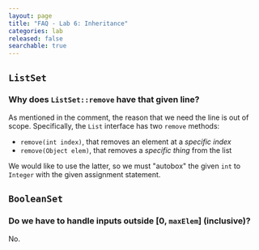 ```yaml
---
layout: page
title: "FAQ - Lab 6: Inheritance"
categories: lab
released: false
searchable: true
---
```

## `ListSet`

### Why does `ListSet::remove` have that given line?

As mentioned in the comment, the reason that we need the line is out of scope.
Specifically, the `List` interface has two `remove` methods:

- `remove(int index)`, that removes an element at a *specific index*
- `remove(Object elem)`, that removes a *specific thing* from the list

We would like to use the latter, so we must "autobox" the given `int` to
`Integer` with the given assignment statement.

## `BooleanSet`

### Do we have to handle inputs outside \[0, `maxElem`\] (inclusive)?

No.